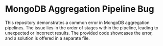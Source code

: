 # MongoDB Aggregation Pipeline Bug
This repository demonstrates a common error in MongoDB aggregation pipelines. The issue lies in the order of stages within the pipeline, leading to unexpected or incorrect results.  The provided code showcases the error, and a solution is offered in a separate file.